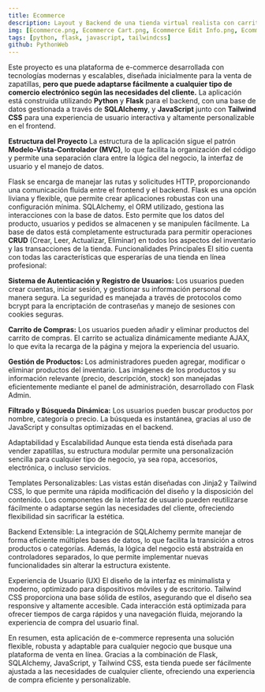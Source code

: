 ```yaml
---
title: Ecommerce
description: Layout y Backend de una tienda virtual realista con carrito de compras y pagos.
img: [Ecommerce.png, Ecommerce Cart.png, Ecommerce Edit Info.png, Ecommerce Login.png, Ecommerce Register.png]
tags: [python, flask, javascript, tailwindcss]
github: PythonWeb
---
```


Este proyecto es una plataforma de e-commerce desarrollada con tecnologías modernas y escalables, diseñada inicialmente para la venta de zapatillas, **pero que puede adaptarse fácilmente a cualquier tipo de comercio electrónico según las necesidades del cliente.** La aplicación está construida utilizando **Python** y **Flask** para el backend, con una base de datos gestionada a través de **SQLAlchemy**, y **JavaScript** junto con **Tailwind CSS** para una experiencia de usuario interactiva y altamente personalizable en el frontend.

**Estructura del Proyecto**
La estructura de la aplicación sigue el patrón **Modelo-Vista-Controlador (MVC)**, lo que facilita la organización del código y permite una separación clara entre la lógica del negocio, la interfaz de usuario y el manejo de datos.

Flask se encarga de manejar las rutas y solicitudes HTTP, proporcionando una comunicación fluida entre el frontend y el backend. Flask es una opción liviana y flexible, que permite crear aplicaciones robustas con una configuración mínima.
SQLAlchemy, el ORM utilizado, gestiona las interacciones con la base de datos. Esto permite que los datos del producto, usuarios y pedidos se almacenen y se manipulen fácilmente. La base de datos está completamente estructurada para permitir operaciones **CRUD** (Crear, Leer, Actualizar, Eliminar) en todos los aspectos del inventario y las transacciones de la tienda.
Funcionalidades Principales
El sitio cuenta con todas las características que esperarías de una tienda en línea profesional:

**Sistema de Autenticación y Registro de Usuarios:** Los usuarios pueden crear cuentas, iniciar sesión, y gestionar su información personal de manera segura. La seguridad es manejada a través de protocolos como bcrypt para la encriptación de contraseñas y manejo de sesiones con cookies seguras.

**Carrito de Compras:** Los usuarios pueden añadir y eliminar productos del carrito de compras. El carrito se actualiza dinámicamente mediante AJAX, lo que evita la recarga de la página y mejora la experiencia del usuario.

**Gestión de Productos:** Los administradores pueden agregar, modificar o eliminar productos del inventario. Las imágenes de los productos y su información relevante (precio, descripción, stock) son manejadas eficientemente mediante el panel de administración, desarrollado con Flask Admin.

**Filtrado y Búsqueda Dinámica:** Los usuarios pueden buscar productos por nombre, categoría o precio. La búsqueda es instantánea, gracias al uso de JavaScript y consultas optimizadas en el backend.

Adaptabilidad y Escalabilidad
Aunque esta tienda está diseñada para vender zapatillas, su estructura modular permite una personalización sencilla para cualquier tipo de negocio, ya sea ropa, accesorios, electrónica, o incluso servicios.

Templates Personalizables: Las vistas están diseñadas con Jinja2 y Tailwind CSS, lo que permite una rápida modificación del diseño y la disposición del contenido. Los componentes de la interfaz de usuario pueden reutilizarse fácilmente o adaptarse según las necesidades del cliente, ofreciendo flexibilidad sin sacrificar la estética.

Backend Extensible: La integración de SQLAlchemy permite manejar de forma eficiente múltiples bases de datos, lo que facilita la transición a otros productos o categorías. Además, la lógica del negocio está abstraída en controladores separados, lo que permite implementar nuevas funcionalidades sin alterar la estructura existente.

Experiencia de Usuario (UX)
El diseño de la interfaz es minimalista y moderno, optimizado para dispositivos móviles y de escritorio. Tailwind CSS proporciona una base sólida de estilos, asegurando que el diseño sea responsive y altamente accesible. Cada interacción está optimizada para ofrecer tiempos de carga rápidos y una navegación fluida, mejorando la experiencia de compra del usuario final.

En resumen, esta aplicación de e-commerce representa una solución flexible, robusta y adaptable para cualquier negocio que busque una plataforma de venta en línea. Gracias a la combinación de Flask, SQLAlchemy, JavaScript, y Tailwind CSS, esta tienda puede ser fácilmente ajustada a las necesidades de cualquier cliente, ofreciendo una experiencia de compra eficiente y personalizable.
